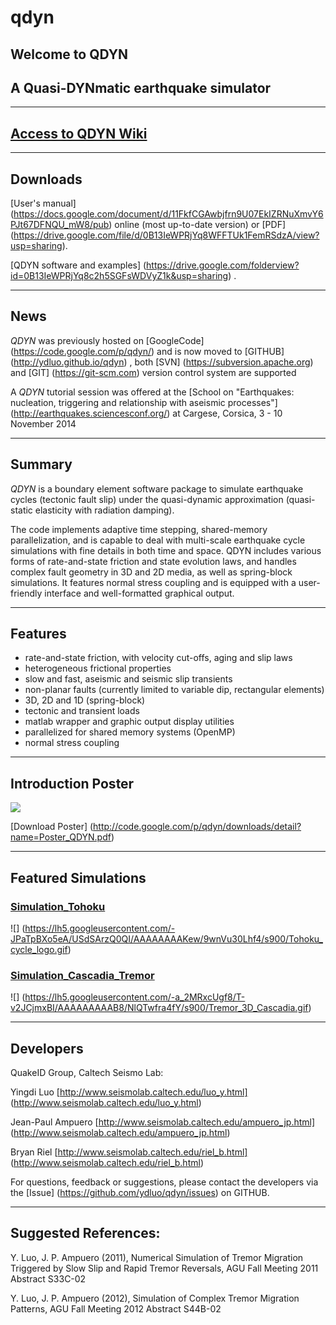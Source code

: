# qdyn
## Welcome to QDYN
## A Quasi-DYNmatic earthquake simulator

--------------------------------
## [Access to QDYN Wiki](https://github.com/ydluo/qdyn/wiki)
--------------------------------

## Downloads

[User's manual] (https://docs.google.com/document/d/11FkfCGAwbjfrn9U07EkIZRNuXmvY6PJt67DFNQU_mW8/pub) online (most up-to-date version) or [PDF] (https://drive.google.com/file/d/0B13IeWPRjYq8WFFTUk1FemRSdzA/view?usp=sharing). 

[QDYN software and examples] (https://drive.google.com/folderview?id=0B13IeWPRjYq8c2h5SGFsWDVyZ1k&usp=sharing) .

--------------------------------

## News 

*QDYN* was previously hosted on [GoogleCode] (https://code.google.com/p/qdyn/) and is now moved to [GITHUB] (http://ydluo.github.io/qdyn) , both [SVN] (https://subversion.apache.org) and [GIT] (https://git-scm.com) version control system are supported 

A *QDYN* tutorial session was offered at the [School on "Earthquakes: nucleation, triggering and relationship with aseismic processes"] (http://earthquakes.sciencesconf.org/) at Cargese, Corsica, 3 - 10 November 2014 

--------------------------------


## Summary
*QDYN* is a boundary element software package to simulate earthquake cycles (tectonic fault slip) under the quasi-dynamic approximation (quasi-static elasticity with radiation damping).  

The code implements adaptive time stepping, shared-memory parallelization, and is capable to deal with multi-scale earthquake cycle simulations with fine details in both time and space. QDYN includes various forms of rate-and-state friction and state evolution laws, and handles complex fault geometry in 3D and 2D media, as well as spring-block simulations. It features normal stress coupling and is equipped with a user-friendly interface and well-formatted graphical output.

--------------------------------


## Features

  * rate-and-state friction, with velocity cut-offs, aging and slip laws
  * heterogeneous frictional properties
  * slow and fast, aseismic and seismic slip transients
  * non-planar faults (currently limited to variable dip, rectangular elements)
  * 3D, 2D and 1D (spring-block)
  * tectonic and transient loads
  * matlab wrapper and graphic output display utilities
  * parallelized for shared memory systems (OpenMP)
  * normal stress coupling



-------------------------

## Introduction Poster

![](https://lh4.googleusercontent.com/-OjKBE5_Ipf8/T9wk2GtVRXI/AAAAAAAAABg/a1diUWu7tFU/s763/Poster_QDYN.jpg)

[Download Poster] (http://code.google.com/p/qdyn/downloads/detail?name=Poster_QDYN.pdf) 

-------------------------


## Featured Simulations

### [Simulation_Tohoku](https://github.com/ydluo/qdyn/wiki/Simulation_Tohoku)
![] (https://lh5.googleusercontent.com/-JPaTpBXo5eA/USdSArzQ0QI/AAAAAAAAKew/9wnVu30Lhf4/s900/Tohoku_cycle_logo.gif)

### [Simulation_Cascadia_Tremor](https://github.com/ydluo/qdyn/wiki/Simulation_Cascadia_Tremor)
![] (https://lh5.googleusercontent.com/-a_2MRxcUgf8/T-v2JCjmxBI/AAAAAAAAAB8/NlQTwfra4fY/s900/Tremor_3D_Cascadia.gif)


------------------------
## Developers

QuakeID Group, Caltech Seismo Lab:

Yingdi Luo [http://www.seismolab.caltech.edu/luo_y.html] (http://www.seismolab.caltech.edu/luo_y.html)

Jean-Paul Ampuero [http://www.seismolab.caltech.edu/ampuero_jp.html] (http://www.seismolab.caltech.edu/ampuero_jp.html)

Bryan Riel [http://www.seismolab.caltech.edu/riel_b.html] (http://www.seismolab.caltech.edu/riel_b.html)

For questions, feedback or suggestions, please contact the developers via the [Issue] (https://github.com/ydluo/qdyn/issues) on GITHUB.

-------------------------

## Suggested References:

Y. Luo, J. P. Ampuero (2011), Numerical Simulation of Tremor Migration Triggered by Slow Slip and Rapid Tremor Reversals, AGU Fall Meeting 2011 Abstract S33C-02

Y. Luo, J. P. Ampuero (2012), Simulation of Complex Tremor Migration Patterns, AGU Fall Meeting 2012 Abstract S44B-02


